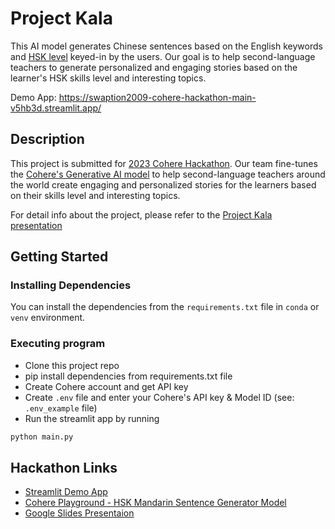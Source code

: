 # Project Kala

This AI model generates Chinese sentences based on the English keywords and [HSK level](https://www.vu.edu.au/victoria-business-confucius-institute-vbci/chinese-language-tests-competitions/hsk-language-proficiency-tests) keyed-in by the users. Our goal is to help second-language teachers to generate personalized and engaging stories based on the learner's HSK skills level and interesting topics.

Demo App: https://swaption2009-cohere-hackathon-main-v5hb3d.streamlit.app/

## Description

This project is submitted for [2023 Cohere Hackathon](https://lablab.ai/event/cohere-hackathon). Our team fine-tunes the [Cohere's Generative AI model](https://cohere.ai/) to help second-language teachers around the world create engaging and personalized stories for the learners based on their skills level and interesting topics.

For detail info about the project, please refer to the [Project Kala presentation](https://docs.google.com/presentation/d/17C8Vc9eNp9M8YHy9PUnV2qdI0PhjuXhE1iqEcdxeiP4/edit#slide=id.gc6f73a04f_0_0)

## Getting Started

### Installing Dependencies

You can install the dependencies from the `requirements.txt` file in `conda` or `venv` environment.

### Executing program

* Clone this project repo
* pip install dependencies from requirements.txt file
* Create Cohere account and get API key
* Create `.env` file and enter your Cohere's API key & Model ID (see: `.env_example` file)
* Run the streamlit app by running
```python
python main.py
```

## Hackathon Links

* [Streamlit Demo App](https://swaption2009-cohere-hackathon-main-v5hb3d.streamlit.app/)
* [Cohere Playground - HSK Mandarin Sentence Generator Model](https://dashboard.cohere.ai/playground/generate?model=e9750c02-7c9f-4da1-905c-13aec9c3832a-ft)
* [Google Slides Presentaion](https://docs.google.com/presentation/d/17C8Vc9eNp9M8YHy9PUnV2qdI0PhjuXhE1iqEcdxeiP4/edit?usp=sharing)